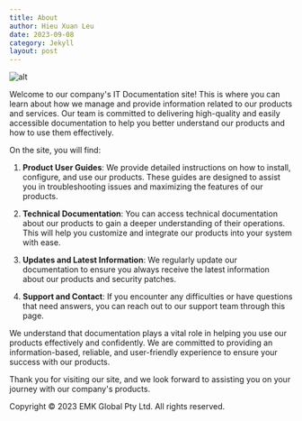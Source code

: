 ```yaml
---
title: About
author: Hieu Xuan Leu
date: 2023-09-08
category: Jekyll
layout: post
---
```


![alt](https://emkglobal.com.au/wp-content/uploads/2021/08/logo1.png)

Welcome to our company's IT Documentation site! This is where you can learn about how we manage and provide information related to our products and services. Our team is committed to delivering high-quality and easily accessible documentation to help you better understand our products and how to use them effectively.

On the site, you will find:

1. **Product User Guides**: We provide detailed instructions on how to install, configure, and use our products. These guides are designed to assist you in troubleshooting issues and maximizing the features of our products.

2. **Technical Documentation**: You can access technical documentation about our products to gain a deeper understanding of their operations. This will help you customize and integrate our products into your system with ease.

3. **Updates and Latest Information**: We regularly update our documentation to ensure you always receive the latest information about our products and security patches.

4. **Support and Contact**: If you encounter any difficulties or have questions that need answers, you can reach out to our support team through this page.

We understand that documentation plays a vital role in helping you use our products effectively and confidently. We are committed to providing an information-based, reliable, and user-friendly experience to ensure your success with our products.

Thank you for visiting our site, and we look forward to assisting you on your journey with our company's products.

Copyright © 2023 EMK Global Pty Ltd. All rights reserved.

